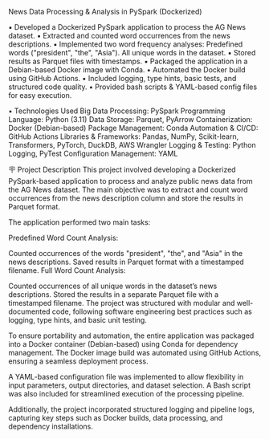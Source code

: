 News Data Processing & Analysis in PySpark (Dockerized)

▪ Developed a Dockerized PySpark application to process the AG News dataset.
▪ Extracted and counted word occurrences from the news descriptions.
▪ Implemented two word frequency analyses:
   Predefined words ("president", "the", "Asia").
   All unique words in the dataset.
▪ Stored results as Parquet files with timestamps.
▪ Packaged the application in a Debian-based Docker image with Conda.
▪ Automated the Docker build using GitHub Actions.
▪ Included logging, type hints, basic tests, and structured code quality.
▪ Provided bash scripts & YAML-based config files for easy execution.

▪ Technologies Used
  Big Data Processing: PySpark
  Programming Language: Python (3.11)
  Data Storage: Parquet, PyArrow
  Containerization: Docker (Debian-based)
  Package Management: Conda
  Automation & CI/CD: GitHub Actions
  Libraries & Frameworks: Pandas, NumPy, Scikit-learn, Transformers, PyTorch, DuckDB, AWS Wrangler
  Logging & Testing: Python Logging, PyTest
  Configuration Management: YAML


 🪧 Project Description
This project involved developing a Dockerized PySpark-based application to process and analyze public news data from the AG News dataset. The main objective was to extract and count word occurrences from the news description column and store the results in Parquet format.

The application performed two main tasks:

Predefined Word Count Analysis:

Counted occurrences of the words "president", "the", and "Asia" in the news descriptions.
Saved results in Parquet format with a timestamped filename.
Full Word Count Analysis:

Counted occurrences of all unique words in the dataset’s news descriptions.
Stored the results in a separate Parquet file with a timestamped filename.
The project was structured with modular and well-documented code, following software engineering best practices such as logging, type hints, and basic unit testing.

To ensure portability and automation, the entire application was packaged into a Docker container (Debian-based) using Conda for dependency management. The Docker image build was automated using GitHub Actions, ensuring a seamless deployment process.

A YAML-based configuration file was implemented to allow flexibility in input parameters, output directories, and dataset selection. A Bash script was also included for streamlined execution of the processing pipeline.

Additionally, the project incorporated structured logging and pipeline logs, capturing key steps such as Docker builds, data processing, and dependency installations.
